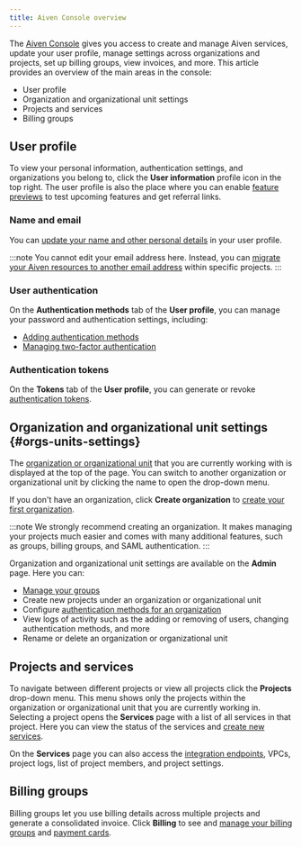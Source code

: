 ```yaml
---
title: Aiven Console overview
---
```


The [Aiven Console](https://console.aiven.io) gives you access to create
and manage Aiven services, update your user profile, manage settings
across organizations and projects, set up billing groups, view invoices,
and more. This article provides an overview of the main areas in the
console:

-   User profile
-   Organization and organizational unit settings
-   Projects and services
-   Billing groups

## User profile

To view your personal information, authentication settings, and
organizations you belong to, click the **User information** profile icon
in the top right. The user profile is also the place where you can
enable
[feature previews](/docs/platform/howto/feature-preview) to test upcoming features and get referral links.

### Name and email

You can
[update your name and other personal details](/docs/platform/howto/edit-user-profile) in your user profile.

:::note
You cannot edit your email address here. Instead, you can
[migrate your Aiven resources to another email address](/docs/platform/howto/change-your-email-address) within specific projects.
:::

### User authentication

On the **Authentication methods** tab of the **User profile**, you can
manage your password and authentication settings, including:

-   [Adding authentication methods](/docs/platform/howto/add-authentication-method)
-   [Managing two-factor authentication](/docs/platform/howto/user-2fa)

### Authentication tokens

On the **Tokens** tab of the **User profile**, you can generate or
revoke
[authentication tokens](/docs/platform/concepts/authentication-tokens).

## Organization and organizational unit settings {#orgs-units-settings}

The
[organization or organizational unit](/docs/platform/concepts/projects_accounts_access) that you are currently working with is displayed at the top
of the page. You can switch to another organization or organizational
unit by clicking the name to open the drop-down menu.

If you don\'t have an organization, click **Create organization** to
[create your first organization](/docs/tools/aiven-console/howto/create-accounts).

:::note
We strongly recommend creating an organization. It makes managing your
projects much easier and comes with many additional features, such as
groups, billing groups, and SAML authentication.
:::

Organization and organizational unit settings are available on the
**Admin** page. Here you can:

-   [Manage your groups](/docs/platform/howto/manage-groups)
-   Create new projects under an organization or organizational unit
-   Configure
    [authentication methods for an organization](/docs/platform/howto/list-saml)
-   View logs of activity such as the adding or removing of users,
    changing authentication methods, and more
-   Rename or delete an organization or organizational unit

## Projects and services

To navigate between different projects or view all projects click the
**Projects** drop-down menu. This menu shows only the projects within
the organization or organizational unit that you are currently working
in. Selecting a project opens the **Services** page with a list of all
services in that project. Here you can view the status of the services
and
[create new services](/docs/platform/howto/create_new_service).

On the **Services** page you can also access the
[integration endpoints](/docs/integrations), VPCs, project logs, list of project members, and project
settings.

## Billing groups

Billing groups let you use billing details across multiple projects and
generate a consolidated invoice. Click **Billing** to see and
[manage your billing groups](/docs/platform/howto/use-billing-groups) and
[payment cards](/docs/platform/howto/manage-payment-card).
